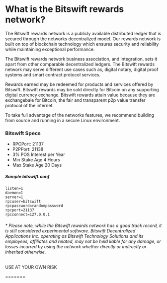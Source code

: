 # What is the Bitswift rewards network?

The Bitswift rewards network is a publicly available distributed ledger that is secured through the networks decentralized model. Our rewards network is built on top of blockchain technology which ensures security and reliability while maintaining exceptional performance.

The Bitswift rewards network business association, and integration, sets it apart from other comparable decentralized ledgers.  The Bitswift rewards network may serve different use cases such as, digital notary, digital proof systems and smart contract protocol services.

Rewards earned may be redeemed for products and services offered by Bitswift.  Bitswift rewards may  be sold directly for Bitcoin on any supporting digital currency exchange.  Bitswift rewards attain value because they are exchangebale for Bitcoin, the fair and transparent p2p value transfer protocol of the internet.

To take full advantage of the networks features, we recommend building from source and running in a secure Linux environment.

### Bitswift Specs
* RPCPort: 21137
* P2PPort: 21138
* 3% POS Interest per Year
* Min Stake Age 4 Hours
* Max Stake Age 20 Days

##### Sample bitswift.conf
```
listen=1
daemon=1
server=1
rpcuser=bitswift
rpcpassword=randompassword
rpcport=21137
rpcconnect=127.0.0.1
```

###### * Please note, while the Bitswift rewards network has a good track record, it is  still considered experimental software. Bitswift Decentralized Applications Inc. operating as Bitswift Technology Solutions and its employees, affiliates and related,  may not be held liable for any damage, or losses incurred by using the network whether directly or indirectly or inherited otherwise.

USE AT YOUR OWN RISK

=======
